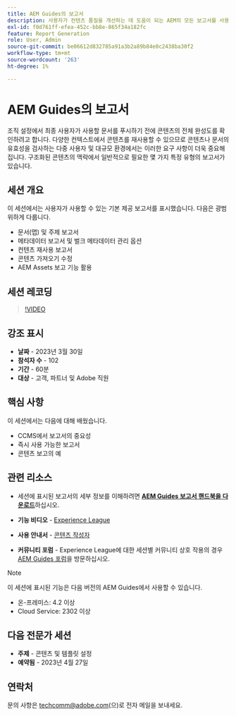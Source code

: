 ```yaml
---
title: AEM Guides의 보고서
description: 사용자가 컨텐츠 품질을 개선하는 데 도움이 되는 AEM의 모든 보고서를 사용할 수 있는지 알아봅니다.
exl-id: f0d761ff-efea-452c-bb8e-865f34a182fc
feature: Report Generation
role: User, Admin
source-git-commit: be06612d832785a91a3b2a89b84e0c2438ba30f2
workflow-type: tm+mt
source-wordcount: '263'
ht-degree: 1%

---
```


# AEM Guides의 보고서

조직 설정에서 최종 사용자가 사용할 문서를 푸시하기 전에 콘텐츠의 전체 완성도를 확인하려고 합니다. 다양한 컨텍스트에서 콘텐츠를 재사용할 수 있으므로 콘텐츠나 문서의 유효성을 검사하는 다중 사용자 및 대규모 환경에서는 이러한 요구 사항이 더욱 중요해집니다. 구조화된 콘텐츠의 맥락에서 일반적으로 필요한 몇 가지 특정 유형의 보고서가 있습니다.


## 세션 개요

이 세션에서는 사용자가 사용할 수 있는 기본 제공 보고서를 표시했습니다. 다음은 광범위하게 다룹니다.
- 문서(맵) 및 주제 보고서
- 메타데이터 보고서 및 벌크 메타데이터 관리 옵션
- 컨텐츠 재사용 보고서
- 콘텐츠 가져오기 수정
- AEM Assets 보고 기능 활용


## 세션 레코딩

>[!VIDEO](https://video.tv.adobe.com/v/3417529/guides--reporting-reporting?quality=12&learn=on)


## 강조 표시

- **날짜** - 2023년 3월 30일
- **참석자 수** - 102
- **기간** - 60분
- **대상** - 고객, 파트너 및 Adobe 직원


## 핵심 사항

이 세션에서는 다음에 대해 배웠습니다.
- CCMS에서 보고서의 중요성
- 즉시 사용 가능한 보고서
- 콘텐츠 보고의 예


## 관련 리소스

- 세션에 표시된 보고서의 세부 정보를 이해하려면 **[AEM Guides 보고서 핸드북을 다운로드](./assets/aem-guides-expert-session-reports-documentation.pdf)**&#x200B;하십시오.

- **기능 비디오** - [Experience League](https://experienceleague.adobe.com/docs/experience-manager-guides-learn/videos/output-generation/working-with-reports.html?lang=en)

- **사용 안내서** - [콘텐츠 작성자](https://help.adobe.com/en_US/xml-documentation-for-adobe-experience-manager/index.html#t=DXML-master-map%2Freports-intro.html)

- **커뮤니티 포럼** - Experience League에 대한 세션별 커뮤니티 상호 작용의 경우 [AEM Guides 포럼](https://experienceleaguecommunities.adobe.com/t5/experience-manager-guides/bd-p/xml-documentation-discussions)을 방문하십시오.

>[!NOTE]
>
> 이 세션에 표시된 기능은 다음 버전의 AEM Guides에서 사용할 수 있습니다.
> - 온-프레미스: 4.2 이상
> - Cloud Service: 2302 이상


## 다음 전문가 세션

- **주제** - 콘텐츠 및 템플릿 설정
- **예약됨** - 2023년 4월 27일


## 연락처

문의 사항은 <techcomm@adobe.com>(으)로 전자 메일을 보내세요.
